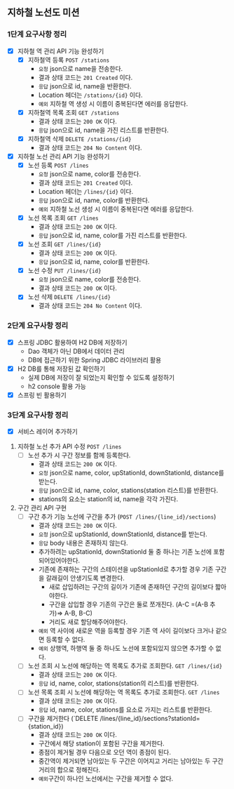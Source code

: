 
## 지하철 노선도 미션
### 1단계 요구사항 정리
- [x] 지하철 역 관리 API 기능 완성하기
  - [x] 지하철역 등록 `POST /stations`
    - `요청` json으로 name을 전송한다. 
    - 결과 상태 코드는 `201 Created` 이다.
    - `응답` json으로 id, name을 반환한다.
    - Location 헤더는 `/stations/{id}` 이다.
    - `예외` 지하철 역 생성 시 이름이 중복된다면 에러를 응답한다.
  - [x] 지하철역 목록 조회 `GET /stations`
    - 결과 상태 코드는 `200 OK` 이다.
    - `응답` json으로 id, name을 가진 리스트를 반환한다.
  - [x] 지하철역 삭제 `DELETE /stations/{id}`
    - 결과 상태 코드는 `204 No Content` 이다.
- [x] 지하철 노선 관리 API 기능 완성하기
  - [x] 노선 등록 `POST /lines`
    - `요청` json으로 name, color를 전송한다.
    - 결과 상태 코드는 `201 Created` 이다.
    - Location 헤더는 `/lines/{id}` 이다.
    - `응답` json으로 id, name, color를 반환한다.
    - `예외` 지하철 노선 생성 시 이름이 중복된다면 에러를 응답한다.
  - [x] 노선 목록 조회 `GET /lines`
    - 결과 상태 코드는 `200 OK` 이다.
    - `응답` json으로 id, name, color를 가진 리스트를 반환한다.
  - [x] 노선 조회 `GET /lines/{id}`
    - 결과 상태 코드는 `200 OK` 이다.
    - `응답` json으로 id, name, color를 반환한다.
  - [x] 노선 수정 `PUT /lines/{id}`
    - `요청` json으로 name, color를 전송한다.
    - 결과 상태 코드는 `200 OK` 이다.
  - [x] 노선 삭제 `DELETE /lines/{id}`
    - 결과 상태 코드는 `204 No Content` 이다.

### 2단계 요구사항 정리
- [x] 스프링 JDBC 활용하여 H2 DB에 저장하기
  - Dao 객체가 아닌 DB에서 데이터 관리
  - DB에 접근하기 위한 Spring JDBC 라이브러리 활용
- [x] H2 DB를 통해 저장된 값 확인하기
  - 실제 DB에 저장이 잘 되었는지 확인할 수 있도록 설정하기
  - h2 console 활용 가능
- [x] 스프링 빈 활용하기

### 3단계 요구사항 정리
- [x] 서비스 레이어 추가하기
1. 지하철 노선 추가 API 수정 `POST /lines`
   - [ ] 노선 추가 시 구간 정보를 함께 등록한다.
     - 결과 상태 코드는 `200 OK` 이다.
     - `요청` json으로 name, color, upStationId, downStationId, distance를 받는다.
     - `응답` json으로 id, name, color, stations(station 리스트)를 반환한다.
     - stations의 요소는 station의 id, name을 각각 가진다.
2. 구간 관리 API 구현
    - [ ] 구간 추가 기능 노선에 구간을 추가 (`POST /lines/{line_id}/sections`)
      - 결과 상태 코드는 `200 OK` 이다.
      - `요청` json으로 upStationId, downStationId, distance를 받는다.
      - `응답` body 내용은 존재하지 않는다.
      - 추가하려는 upStationId, downStationId 둘 중 하나는 기존 노선에 포함되어있어야한다.
      - 기존에 존재하는 구간의 스테이션을 upStationId로 추가할 경우 기존 구간을 갈래길이 안생기도록 변경한다.
        - 새로 삽입하려는 구간의 길이가 기존에 존재하던 구간의 길이보다 짧아야한다.
        - 구간을 삽입할 경우 기존의 구간은 둘로 쪼개진다. (A-C =(A-B 추가)=> A-B, B-C)
        - 거리도 새로 할당해주어야한다.
      - `예외` 역 사이에 새로운 역을 등록할 경우 기존 역 사이 길이보다 크거나 같으면 등록할 수 없다.
      - `예외` 상행역, 하행역 둘 중 하나도 노선에 포함되있지 않으면 추가할 수 없다.
    - [ ] 노선 조회 시 노선에 해당하는 역 목록도 추가로 조회한다. `GET /lines/{id}`
      - 결과 상태 코드는 `200 OK` 이다.
      - `응답` id, name, color, stations(station의 리스트)를 반환한다.
    - [ ] 노선 목록 조회 시 노선에 해당하는 역 목록도 추가로 조회한다. `GET /lines`
      - 결과 상태 코드는 `200 OK` 이다.
      - `응답` id, name, color, stations를 요소로 가지는 리스트를 반환한다.
    - [ ] 구간을 제거한다 (`DELETE /lines/{line_id}/sections?stationId={station_id})
      - 결과 상태 코드는 `200 OK` 이다. 
      - 구간에서 해당 station이 포함된 구간을 제거한다.
      - 종점이 제거될 경우 다음으로 오던 역이 종점이 된다.
      - 중간역이 제거되면 남아있는 두 구간은 이어지고 거리는 남아있는 두 구간 거리의 합으로 정해진다.
      - `예외`구간이 하나인 노선에서는 구간을 제거할 수 없다.
